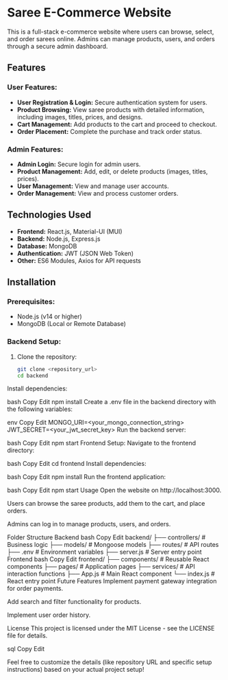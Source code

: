 # Saree E-Commerce Website

This is a full-stack e-commerce website where users can browse, select, and order sarees online. Admins can manage products, users, and orders through a secure admin dashboard.

## Features

### User Features:
- **User Registration & Login:** Secure authentication system for users.
- **Product Browsing:** View saree products with detailed information, including images, titles, prices, and designs.
- **Cart Management:** Add products to the cart and proceed to checkout.
- **Order Placement:** Complete the purchase and track order status.

### Admin Features:
- **Admin Login:** Secure login for admin users.
- **Product Management:** Add, edit, or delete products (images, titles, prices).
- **User Management:** View and manage user accounts.
- **Order Management:** View and process customer orders.

## Technologies Used

- **Frontend:** React.js, Material-UI (MUI)
- **Backend:** Node.js, Express.js
- **Database:** MongoDB
- **Authentication:** JWT (JSON Web Token)
- **Other:** ES6 Modules, Axios for API requests

## Installation

### Prerequisites:
- Node.js (v14 or higher)
- MongoDB (Local or Remote Database)

### Backend Setup:
1. Clone the repository:
   ```bash
   git clone <repository_url>
   cd backend
Install dependencies:

bash
Copy
Edit
npm install
Create a .env file in the backend directory with the following variables:

env
Copy
Edit
MONGO_URI=<your_mongo_connection_string>
JWT_SECRET=<your_jwt_secret_key>
Run the backend server:

bash
Copy
Edit
npm start
Frontend Setup:
Navigate to the frontend directory:

bash
Copy
Edit
cd frontend
Install dependencies:

bash
Copy
Edit
npm install
Run the frontend application:

bash
Copy
Edit
npm start
Usage
Open the website on http://localhost:3000.

Users can browse the saree products, add them to the cart, and place orders.

Admins can log in to manage products, users, and orders.

Folder Structure
Backend
bash
Copy
Edit
backend/
├── controllers/        # Business logic
├── models/             # Mongoose models
├── routes/             # API routes
├── .env               # Environment variables
├── server.js          # Server entry point
Frontend
bash
Copy
Edit
frontend/
├── components/         # Reusable React components
├── pages/              # Application pages
├── services/           # API interaction functions
├── App.js              # Main React component
└── index.js            # React entry point
Future Features
Implement payment gateway integration for order payments.

Add search and filter functionality for products.

Implement user order history.

License
This project is licensed under the MIT License - see the LICENSE file for details.

sql
Copy
Edit

Feel free to customize the details (like repository URL and specific setup instructions) based on your actual project setup!